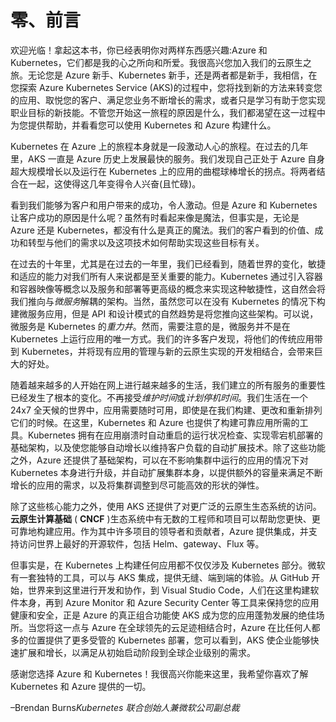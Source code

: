 # 零、前言

欢迎光临！拿起这本书，你已经表明你对两样东西感兴趣:Azure 和 Kubernetes，它们都是我的心之所向和所爱。我很高兴您加入我们的云原生之旅。无论您是 Azure 新手、Kubernetes 新手，还是两者都是新手，我相信，在您探索 Azure Kubernetes Service (AKS)的过程中，您将找到新的方法来转变您的应用、取悦您的客户、满足您业务不断增长的需求，或者只是学习有助于您实现职业目标的新技能。不管您开始这一旅程的原因是什么，我们都渴望在这一过程中为您提供帮助，并看看您可以使用 Kubernetes 和 Azure 构建什么。

Kubernetes 在 Azure 上的旅程本身就是一段激动人心的旅程。在过去的几年里，AKS 一直是 Azure 历史上发展最快的服务。我们发现自己正处于 Azure 自身超大规模增长以及运行在 Kubernetes 上的应用的曲棍球棒增长的拐点。将两者结合在一起，这使得这几年变得令人兴奋(且忙碌)。

看到我们能够为客户和用户带来的成功，令人激动。但是 Azure 和 Kubernetes 让客户成功的原因是什么呢？虽然有时看起来像是魔法，但事实是，无论是 Azure 还是 Kubernetes，都没有什么是真正的魔法。我们的客户看到的价值、成功和转型与他们的需求以及这项技术如何帮助实现这些目标有关。

在过去的十年里，尤其是在过去的一年里，我们已经看到，随着世界的变化，敏捷和适应的能力对我们所有人来说都是至关重要的能力。Kubernetes 通过引入容器和容器映像等概念以及服务和部署等更高级的概念来实现这种敏捷性，这自然会将我们推向与*微服务*解耦的架构。当然，虽然您可以在没有 Kubernetes 的情况下构建微服务应用，但是 API 和设计模式的自然趋势是将您推向这些架构。可以说，微服务是 Kubernetes 的*重力井*。然而，需要注意的是，微服务并不是在 Kubernetes 上运行应用的唯一方式。我们的许多客户发现，将他们的传统应用带到 Kubernetes，并将现有应用的管理与新的云原生实现的开发相结合，会带来巨大的好处。

随着越来越多的人开始在网上进行越来越多的生活，我们建立的所有服务的重要性已经发生了根本的变化。不再接受*维护时间*或*计划停机时间*。我们生活在一个 24x7 全天候的世界中，应用需要随时可用，即使是在我们构建、更改和重新排列它们的时候。在这里，Kubernetes 和 Azure 也提供了构建可靠应用所需的工具。Kubernetes 拥有在应用崩溃时自动重启的运行状况检查、实现零宕机部署的基础架构，以及使您能够自动增长以维持客户负载的自动扩展技术。除了这些功能之外，Azure 还提供了基础架构，可以在不影响集群中运行的应用的情况下对 Kubernetes 本身进行升级，并自动扩展集群本身，以提供额外的容量来满足不断增长的应用的需求，以及将集群调整到尽可能高效的形状的弹性。

除了这些核心能力之外，使用 AKS 还提供了对更广泛的云原生生态系统的访问。**云原生计算基础** ( **CNCF** )生态系统中有无数的工程师和项目可以帮助您更快、更可靠地构建应用。作为其中许多项目的领导者和贡献者，Azure 提供集成，并支持访问世界上最好的开源软件，包括 Helm、gateway、Flux 等。

但事实是，在 Kubernetes 上构建任何应用都不仅仅涉及 Kubernetes 部分。微软有一套独特的工具，可以与 AKS 集成，提供无缝、端到端的体验。从 GitHub 开始，世界来到这里进行开发和协作，到 Visual Studio Code，人们在这里构建软件本身，再到 Azure Monitor 和 Azure Security Center 等工具来保持您的应用健康和安全，正是 Azure 的真正组合功能使 AKS 成为您的应用蓬勃发展的绝佳场所。当您将这一点与 Azure 在全球领先的云足迹相结合时，Azure 在比任何人都多的位置提供了更多受管的 Kubernetes 部署，您可以看到，AKS 使企业能够快速扩展和增长，以满足从初始启动阶段到全球企业级别的需求。

感谢您选择 Azure 和 Kubernetes！我很高兴你能来这里，我希望你喜欢了解 Kubernetes 和 Azure 提供的一切。

–Brendan Burns*Kubernetes 联合创始人兼微软公司副总裁*